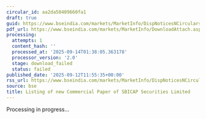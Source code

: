 ```yaml
---
circular_id: aa2da50409660fa1
draft: true
guid: https://www.bseindia.com/markets/MarketInfo/DispNoticesNCirculars.aspx?Noticeid={863302CF-9C27-4A75-BBF4-C5F754716AD6}&noticeno=20250912-67&dt=09/12/2025&icount=67&totcount=103&flag=0
pdf_url: https://www.bseindia.com/markets/MarketInfo/DownloadAttach.aspx?id=20250912-67&attachedId=
processing:
  attempts: 1
  content_hash: ''
  processed_at: '2025-09-14T01:38:05.363178'
  processor_version: '2.0'
  stage: download_failed
  status: failed
published_date: '2025-09-12T11:55:35+00:00'
rss_url: https://www.bseindia.com/markets/MarketInfo/DispNoticesNCirculars.aspx?Noticeid={863302CF-9C27-4A75-BBF4-C5F754716AD6}&noticeno=20250912-67&dt=09/12/2025&icount=67&totcount=103&flag=0
source: bse
title: Listing of new Commercial Paper of SBICAP Securities Limited
---
```


Processing in progress...